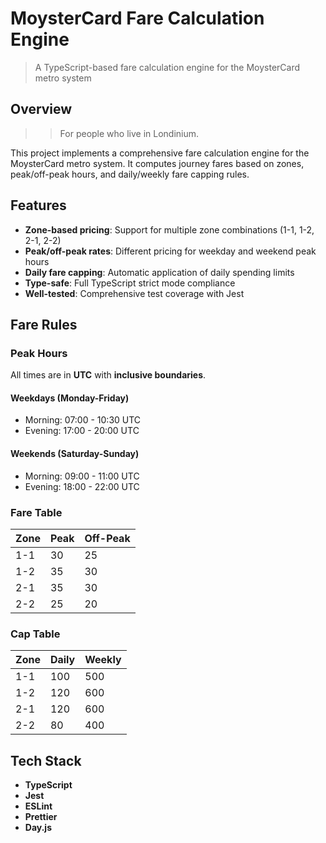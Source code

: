 # MoysterCard Fare Calculation Engine

> A TypeScript-based fare calculation engine for the MoysterCard metro system

## Overview

>> For people who live in Londinium.

This project implements a comprehensive fare calculation engine for the MoysterCard metro system. It computes journey fares based on zones, peak/off-peak hours, and daily/weekly fare capping rules.


## Features

- **Zone-based pricing**: Support for multiple zone combinations (1-1, 1-2, 2-1, 2-2)
- **Peak/off-peak rates**: Different pricing for weekday and weekend peak hours
- **Daily fare capping**: Automatic application of daily spending limits
- **Type-safe**: Full TypeScript strict mode compliance
- **Well-tested**: Comprehensive test coverage with Jest


## Fare Rules

### Peak Hours

All times are in **UTC** with **inclusive boundaries**.

#### Weekdays (Monday-Friday)
- Morning: 07:00 - 10:30 UTC
- Evening: 17:00 - 20:00 UTC

#### Weekends (Saturday-Sunday)
- Morning: 09:00 - 11:00 UTC
- Evening: 18:00 - 22:00 UTC

### Fare Table

| Zone | Peak | Off-Peak |
|------|------|----------|
| 1-1  | 30   | 25       |
| 1-2  | 35   | 30       |
| 2-1  | 35   | 30       |
| 2-2  | 25   | 20       |

### Cap Table

| Zone | Daily | Weekly |
|------|-------|--------|
| 1-1  | 100   | 500    |
| 1-2  | 120   | 600    |
| 2-1  | 120   | 600    |
| 2-2  | 80    | 400    |


## Tech Stack

- **TypeScript**
- **Jest**
- **ESLint**
- **Prettier** 
- **Day.js**
